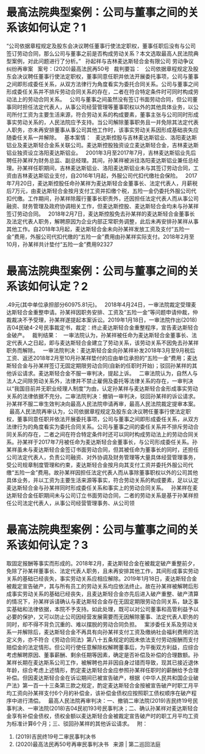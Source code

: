 # 最高法院典型案例：公司与董事之间的关系该如何认定？1

“公司依据章程规定及股东会决议聘任董事行使法定职权，董事任职后没有与公司签订劳动合同，那么公司与董事之前是否构成劳动关系？本文选取最高人民法院典型案例，对此问题进行了分析。”
 
孙起祥与吉林麦达斯轻合金有限公司
劳动争议纠纷再审案
 
案号：(2020)最高法民再50号
 
裁判要旨：
 
公司依据章程规定及股东会决议聘任董事行使法定职权，董事同意任职并依法开展委托事项，公司与董事之间即形成委任关系，从双方法律行为角度看实为委托合同关系。公司与董事之间形成委任关系并不排斥劳动合同关系的存在，二者在符合特定条件时可同时构成劳动法上的劳动合同关系。
 
公司与董事之间虽然没有签订书面劳动合同，但公司董事同时担任法定代表人，从事公司经营管理等董事职权以外的其他具体业务，以公司所付工资为主要生活来源，符合劳动关系的构成要素，董事主张与公司同时形成事实劳动关系的，人民法院应予支持。当公司解除董事职务且一并免除其法定代表人职务，亦未再安排董事从事公司其他工作时，该事实劳动关系因形成基础丧失应随委任关系一并解除。
 
基本案情：
 
麦达斯控股与吉林麦达斯铝业、洛阳麦达斯铝业及麦达斯轻合金系关联公司。麦达斯控股独资设立麦达斯轻合金，吉林麦达斯铝业独资设立洛阳麦达斯铝业。
 
2001年3月至2017年7月，吉林麦达斯铝业先后聘任孙某祥为财务总监、副总经理。其间，孙某祥被派往洛阳麦达斯铝业兼任总经理。孙某祥任职期间，吉林麦达斯铝业、洛阳麦达斯铝业未与其签订劳动合同，工资由吉林麦达斯铝业支付，自2016年1月起，外服公司代扣代缴社会保险。
 
2017年7月20日，麦达斯控股任命孙某祥为麦达斯轻合金董事长、法定代表人，月薪税后7万元，由麦达斯轻合金按月支付工资并扣缴个税，五险一金仍委托外服公司代扣代缴。工作期间，孙某祥除履行董事长职责外，还因担任法定代表人而从事公司融资、财务管理及政府协调相关工作，但麦达斯控股、麦达斯轻合金均未与孙某祥签订劳动合同。
 
2018年2月7日，麦达斯控股免去孙某祥的麦达斯轻合金董事长及法定代表人职务，解聘原因为企业内部正常职务调整，此后未再安排孙某祥从事其他工作。自2018年3月起，麦达斯轻合金未向孙某祥发放工资及支付“五险一金”费用，外服公司代扣代缴的“五险一金”费用由孙某祥实际支付。2018年2月至10月，孙某祥共计垫付“五险一金”费用92327

# 最高法院典型案例：公司与董事之间的关系该如何认定？2

.49元(其中单位承担部分60975.81元)。
 
2018年4月24日，一审法院裁定受理麦达斯轻合金重整申请。孙某祥因职务安排、工资及“五险一金”等问题申请仲裁，仲裁裁决不予受理，孙某祥遂提起本案诉讼。2019年1月18日，一审法院作出(2018)吉04民破4-2号民事裁定书，裁定：终止麦达斯轻合金重整程序，宣告麦达斯轻合金破产。
 
裁判结果：
 
一审法院认为，孙某祥被任命为麦达斯轻合金董事长、法定代表人之日起，即与麦达斯轻合金建立了劳动关系，该劳动关系不因免去孙某祥职务而解除。
 
一审法院判决：麦达斯轻合金向孙某祥补发2018年3月至9月税后工资、返还2018年2月至10月孙某祥垫付的应由单位承担的“五险一金”费用；麦达斯轻合金与孙某祥签订无固定期限劳动合同(自新的任职时开始)；驳回孙某祥的其他诉讼请求。麦达斯轻合金不服一审判决，提起上诉。
 
二审法院认为，自然人与法人之间除劳动关系外，法律并不禁止雇佣及委托等法律关系的存在，一审判决以“我国目前并无职业经理人制度”为由，认定孙某祥与麦达斯轻合金形成事实劳动关系的法律依据不充分。二审法院判决：撤销一审判决，驳回孙某祥的诉讼请求。孙某祥不服二审生效判决向最高人民法院申请再审，最高人民法院裁定提审本案。
 
最高人民法院再审认为，公司依据章程规定及股东会决议聘任董事行使法定职权，董事同意任职并依法开展委托事项，公司与董事之间即形成委任关系，从双方法律行为的角度看实为委托合同关系。公司与董事之间的委任关系并不排斥劳动合同关系的存在，二者之间在符合特定条件时还可以同时构成劳动法上的劳动合同关系。孙某祥于2017年7月被任命为麦达斯轻合金董事长，与公司形成委任关系。孙某祥虽未与麦达斯轻合金签订书面劳动合同，但其被任命为董事长的同时，还担任公司法定代表人，负责公司融资、对外协调及财务管理等大量具体经营管理事务，受公司规章制度管理和约束，麦达斯轻合金按月向其支付工资并委托外服公司代缴“五险一金”费用。故孙某祥因担任法定代表人而从事除董事职权以外的公司其他具体业务，并以工资为主要生活来源等事实，符合劳动关系的构成要素，足以认定麦达斯轻合金与孙某祥同时形成委任关系和事实上的劳动合同关系。
 
孙某祥在麦达斯轻合金任职期间未与公司订立书面劳动合同，二者的劳动关系是基于孙某祥担任公司法定代表人，从事公司经营管理事务、从公司领

# 最高法院典型案例：公司与董事之间的关系该如何认定？3

取固定报酬等事实而形成的。2018年2月，麦达斯轻合金在被裁定破产重整前夕，免除了孙某祥董事长、法定代表人职务，且未再安排其他工作，其间形成事实劳动关系的基础已经丧失，事实劳动关系应相应解除。2019年1月18日，麦达斯轻合金被裁定宣告破产，其与所有员工的劳动关系均应依法终止。故在孙某祥被解聘后形成事实劳动关系的基础已经丧失，且麦达斯轻合金亦先后进入破产重整、破产清算的情况下，孙某祥诉请确认与麦达斯轻合金存在无固定期限劳动合同关系，缺乏事实基础和法律依据，本院不予支持。如此处理，既可以对公司董事和高管利益予以必要的保护，又可以防止公司因经营发展需要而无因解除董事、法定代表人职务的同时，却不得不背负沉重的、难以摆脱的劳动合同负担。
 
案涉委任关系及劳动关系一并解除后，麦达斯轻合金不再具有向孙某祥支付工资及缴纳社会福利费用的法定义务，亦不符合《劳动合同法》第八十五条规定的因未依法支付劳动报酬而支付赔偿金的法定情形。但公司行使任意解除权解聘董事后，为平衡双方利益，应综合考虑解聘原因、董事薪酬、剩余任期等因素，确定是否补偿及补偿的合理数额。孙某祥长期在麦达斯系公司工作，被解聘也并非因自身过错而导致，现其已接近退休年龄，综合考虑上述情形，酌定麦达斯轻合金应参照孙某祥任职时的薪酬给予合理补偿。但因麦达斯轻合金在诉讼期间已被宣告破产，根据《中华人民共和国企业破产法》第一百一十三条第三款之规定，酌定麦达斯轻合金按被宣告破产时职工月平均工资向孙某祥支付6个月的补偿金，该补偿金债权应按照职工债权顺序在破产程序中进行清偿。
 
最高人民法院再审判决：一、撤销二审法院(2019)吉民终19号民事判决、一审法院(2018)吉04民初193号民事判决；二、确认孙某祥对麦达斯轻合金享有补偿金债权，债权金额以麦达斯轻合金被裁定宣告破产时的职工月平均工资为标准计算6个月；三、驳回孙某祥的其他诉讼请求。
 
附：
1. (2019)吉民终19号二审民事判决书
2. (2020)最高法民再50号再审民事判决书
 
来源 | 第二巡回法庭
 


